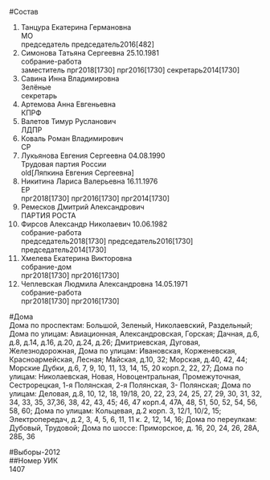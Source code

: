 #Состав  
1. Танцура Екатерина Германовна  
    МО  
    председатель председатель2016[482]  
2. Симонова Татьяна Сергеевна 25.10.1981  
    собрание-работа  
    заместитель прг2018[1730] прг2016[1730] секретарь2014[1730]  
3. Савина Инна Владимировна  
    Зелёные  
    секретарь  
4. Артемова Анна Евгеньевна  
    КПРФ  
5. Валетов Тимур Русланович  
    ЛДПР  
6. Коваль Роман Владимирович  
    СР  
7. Лукьянова Евгения Сергеевна 04.08.1990  
    Трудовая партия России  
    old[Ляпкина Евгения Сергеевна]  
8. Никитина Лариса Валерьевна 16.11.1976  
    ЕР  
    прг2018[1730] прг2016[1730] прг2014[1730]  
9. Ремесков Дмитрий Александрович  
    ПАРТИЯ РОСТА  
10. Фирсов Александр Николаевич 10.06.1982  
    собрание-работа  
    председатель2018[1730] председатель2016[1730] председатель2014[1730]  
11. Хмелева Екатерина Викторовна  
    собрание-дом  
    прг2018[1730] прг2016[1730]  
12. Чеплевская Людмила Александровна 14.05.1971  
    собрание-работа  
    прг2018[1730] прг2016[1730]  
  
#Дома  
Дома по проспектам: Большой, Зеленый, Николаевский, Раздельный;  Дома по  улицам: Авиационная, Александровская,  Горская; Дачная, д.6, д.8, д.14, д.16, д.20, д.24, д.26; Дмитриевская,  Дуговая,  Железнодорожная,   Дома по улицам: Ивановская, Корженевская, Красноармейская, Лесная; Майская, д.10, 32; Морская, д.40, 42, 44; Морские Дубки, д.6, 7, 9, 10, 11, 13, 14, 15, 20 корп.2, 22, 27;  Дома по улицам: Николаевская, Новая,  Новоцентральная,  Промежуточная,  Сестрорецкая,  1-я Полянская, 2-я Полянская, 3- Полянская;  Дома по улицам: Деловая, д.8, 10, 12, 18, 19/18, 20, 22, 23, 24, 25, 27, 29, 30, 31, 32, 34, 33, 35, 37,36, 38, 42, 43, 45; 46,  47 корп.4, 47А, 48, 51, 50,  52, 54, 56,  58,  60;  Дома по улицам: Кольцевая, д.2 корп. 3, 12/1, 10/2, 15; Электропередач, д.2, 3, 4, 5, 6, 11, 11 к. 2, 12, 14, 16; Дома по переулкам: Дубовый, Трудовой; Дома по  шоссе: Приморское, д. 16, 20, 24, 26, 28А, 28Б, 36  
  
#Выборы-2012  
##Номер УИК  
1407  
